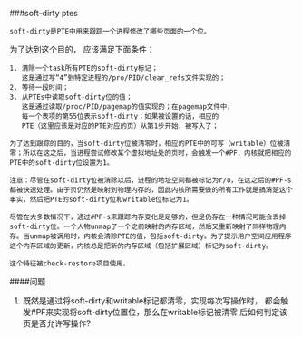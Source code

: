 ###soft-dirty ptes

	soft-dirty是PTE中用来跟踪一个进程修改了哪些页面的一个位。
为了达到这个目的，	应该满足下面条件：

	1. 清除一个task所有PTE的soft-dirty标记；
	   这是通过写“4”到特定进程的/pro/PID/clear_refs文件实现的；
	2. 等待一段时间；
	3. 从PTEs中读取soft-dirty位的值；
	   这是通过读取/proc/PID/pagemap的值实现的；在pagemap文件中，
	   每一个表项的第55位表示soft-dirty；如果被设置的话，相应的
	   PTE（这里应该是对应的PTE对应的页）从第1步开始，被写入了；
	
	为了达到跟踪的目的，当soft-dirty位被清零时，相应的PTE中的可写（writable）位被清零；所以在这之后，当进程尝试修改某个虚拟地址处的页时，会触发一个#PF，内核就把相应的PTE中的soft-dirty位设置为1。

	注意：尽管在soft-dirty位被清除以后，进程的地址空间都被标记为r/o，在这之后的#PF-s都被快速处理。由于页仍然是映射到物理内存的，因此内核所需要做的所有工作就是搞清楚这个事实，然后把PTE的soft-dirty位和writable位标记为1。

	尽管在大多数情况下，通过#PF-s来跟踪内存变化是足够的，但是仍存在一种情况可能会丢掉soft-dirty位。一个人物unmap了一个之前映射的内存区域，然后又重新映射了同样物理内存。当unmap被调用时，内核会清除PTE的值，包括soft-dirty。为了提示用户空间应用程序这个内存区域的更新，内核总是把新的内存区域（包括扩展区域）标记为soft-dirty。

	这个特征被check-restore项目使用。

####问题
1. 既然是通过将soft-dirty和writable标记都清零，实现每次写操作时，
   都会触发#PF来实现将soft-dirty位置位，那么在writable标记被清零
   后如何判定该页是否允许写操作?
